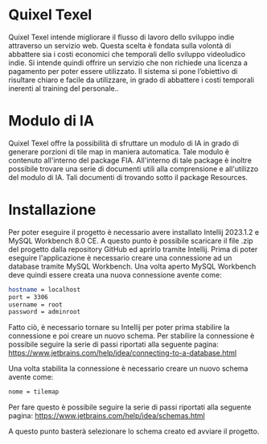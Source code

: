 # Quixel Texel

Quixel Texel intende migliorare il flusso di lavoro dello sviluppo indie attraverso un servizio web. Questa scelta è fondata sulla volontà di abbattere sia i costi economici che temporali dello sviluppo videoludico indie. Si intende quindi offrire un servizio che non richiede una licenza a pagamento per poter essere utilizzato. Il sistema si pone l’obiettivo di risultare chiaro e facile da utilizzare, in grado di abbattere i costi temporali inerenti al training del personale..

# Modulo di IA
Quixel Texel offre la possibilità di sfruttare un modulo di IA in grado di generare porzioni di tile map in maniera automatica. Tale modulo è contenuto all'interno del package FIA.
All'interno di tale package è inoltre possibile trovare una serie di documenti utili alla comprensione e all'utilizzo del modulo di IA. 
Tali documenti di trovando sotto il package Resources.

# Installazione

Per poter eseguire il progetto è necessario avere installato Intellij 2023.1.2 e MySQL Workbench 8.0 CE.
A questo punto è possibile scaricare il file .zip del progetto dalla repository GitHub ed aprirlo tramite Intellij.
Prima di poter eseguire l'applicazione è necessario creare una connessione ad un database tramite MySQL Workbench.
Una volta aperto MySQL Workbench deve quindi essere creata una nuova connessione avente come:

```bash
hostname = localhost
port = 3306
username = root
password = adminroot
```

Fatto ciò, è necessario tornare su Intellij per poter prima stabilire la connessione e poi creare un nuovo schema.
Per stabilire la connessione è possibile seguire la serie di passi riportati alla seguente pagina: https://www.jetbrains.com/help/idea/connecting-to-a-database.html

Una volta stabilita la connessione è necessario creare un nuovo schema avente come:

```bash
nome = tilemap
```

Per fare questo è possibile seguire la serie di passi riportati alla seguente pagina: https://www.jetbrains.com/help/idea/schemas.html

A questo punto basterà selezionare lo schema creato ed avviare il progetto.

